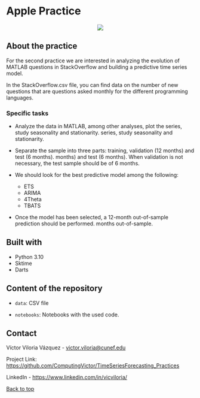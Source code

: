 # Apple Practice 

<div style="text-align:center"><img src="https://www.muycomputerpro.com/wp-content/uploads/2019/05/stack-overflow-brecha-seguridad.jpg" /></div>


## About the practice

For the second practice we are interested in analyzing the evolution of MATLAB questions in StackOverflow and building a predictive time series model. 

In the StackOverflow.csv file, you can find data on the number of new questions that are questions asked monthly for the different programming languages.

### Specific tasks

 - Analyze the data in MATLAB, among other analyses, plot the series, study seasonality and stationarity.
series, study seasonality and stationarity.

- Separate the sample into three parts: training, validation (12 months) and test (6 months).
months) and test (6 months). When validation is not necessary, the test sample should be of 6 months.

- We should look for the best predictive model among the following:
    - ETS
    - ARIMA
    - 4Theta
    - TBATS

- Once the model has been selected, a 12-month out-of-sample prediction should be performed.
months out-of-sample.

## Built with 

- Python 3.10
- Sktime
- Darts

## Content of the repository

- `data`: CSV file

- `notebooks`: Notebooks with the used code.


## Contact

Víctor Viloria Vázquez - <victor.viloria@cunef.edu>

Project Link: <https://github.com/ComputingVictor/TimeSeriesForecasting_Practices>

LinkedIn - <https://www.linkedin.com/in/vicviloria/>


<a href="#top">Back to top</a>

